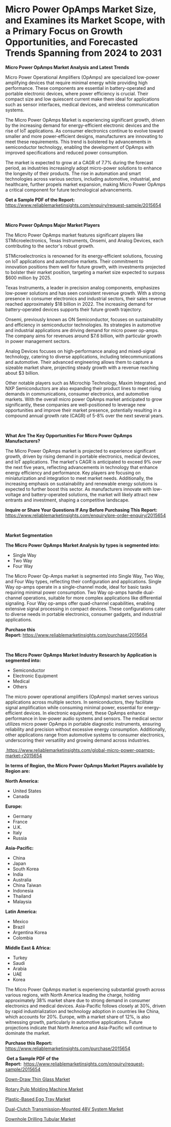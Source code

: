 <p><h1>Micro Power OpAmps Market Size, and Examines its Market Scope, with a Primary Focus on Growth Opportunities, and Forecasted Trends Spanning from 2024 to 2031</h1></p><p><strong>Micro Power OpAmps Market Analysis and Latest Trends</strong></p>
<p><p>Micro Power Operational Amplifiers (OpAmps) are specialized low-power amplifying devices that require minimal energy while providing high performance. These components are essential in battery-operated and portable electronic devices, where power efficiency is crucial. Their compact size and low quiescent current make them ideal for applications such as sensor interfaces, medical devices, and wireless communication systems.</p><p>The Micro Power OpAmps Market is experiencing significant growth, driven by the increasing demand for energy-efficient electronic devices and the rise of IoT applications. As consumer electronics continue to evolve toward smaller and more power-efficient designs, manufacturers are innovating to meet these requirements. This trend is bolstered by advancements in semiconductor technology, enabling the development of OpAmps with improved specifications and reduced power consumption.</p><p>The market is expected to grow at a CAGR of 7.7% during the forecast period, as industries increasingly adopt micro-power solutions to enhance the longevity of their products. The rise in automation and smart technologies across various sectors, including automotive, industrial, and healthcare, further propels market expansion, making Micro Power OpAmps a critical component for future technological advancements.</p></p>
<p><strong>Get a Sample PDF of the Report:&nbsp;</strong> <a href="https://www.reliablemarketinsights.com/enquiry/request-sample/2015654?utm_campaign=1589&utm_medium=2&utm_source=Github&utm_content=ia&utm_term=27102024&utm_id=micro-power-opamps">https://www.reliablemarketinsights.com/enquiry/request-sample/2015654</a></p>
<p>&nbsp;</p>
<p><strong>Micro Power OpAmps Major Market Players</strong></p>
<p><p>The Micro Power OpAmps market features significant players like STMicroelectronics, Texas Instruments, Onsemi, and Analog Devices, each contributing to the sector's robust growth. </p><p>STMicroelectronics is renowned for its energy-efficient solutions, focusing on IoT applications and automotive markets. Their commitment to innovation positions them well for future growth, with investments projected to bolster their market position, targeting a market size expected to surpass $600 million by 2025.</p><p>Texas Instruments, a leader in precision analog components, emphasizes low-power solutions and has seen consistent revenue growth. With a strong presence in consumer electronics and industrial sectors, their sales revenue reached approximately $18 billion in 2022. The increasing demand for battery-operated devices supports their future growth trajectory.</p><p>Onsemi, previously known as ON Semiconductor, focuses on sustainability and efficiency in semiconductor technologies. Its strategies in automotive and industrial applications are driving demand for micro power op-amps. The company aims for revenues around $7.6 billion, with particular growth in power management sectors.</p><p>Analog Devices focuses on high-performance analog and mixed-signal technology, catering to diverse applications, including telecommunications and automotive. Their advanced engineering allows them to capture a sizeable market share, projecting steady growth with a revenue reaching about $3 billion.</p><p>Other notable players such as Microchip Technology, Maxim Integrated, and NXP Semiconductors are also expanding their product lines to meet rising demands in communications, consumer electronics, and automotive markets. With the overall micro power OpAmps market anticipated to grow significantly, these companies are well-positioned to leverage new opportunities and improve their market presence, potentially resulting in a compound annual growth rate (CAGR) of 5-8% over the next several years.</p></p>
<p>&nbsp;</p>
<p><strong>What Are The Key Opportunities For Micro Power OpAmps Manufacturers?</strong></p>
<p><p>The Micro Power OpAmps market is projected to experience significant growth, driven by rising demand in portable electronics, medical devices, and IoT applications. The market's CAGR is anticipated to exceed 9% over the next five years, reflecting advancements in technology that enhance energy efficiency and performance. Key players are focusing on miniaturization and integration to meet market needs. Additionally, the increasing emphasis on sustainability and renewable energy solutions is expected to further boost this sector. As manufacturers innovate with low-voltage and battery-operated solutions, the market will likely attract new entrants and investment, shaping a competitive landscape.</p></p>
<p><strong>Inquire or Share Your Questions If Any Before Purchasing This Report:</strong> <a href="https://www.reliablemarketinsights.com/enquiry/pre-order-enquiry/2015654?utm_campaign=1589&utm_medium=2&utm_source=Github&utm_content=ia&utm_term=27102024&utm_id=micro-power-opamps">https://www.reliablemarketinsights.com/enquiry/pre-order-enquiry/2015654</a></p>
<p>&nbsp;</p>
<p><strong>Market Segmentation</strong></p>
<p><strong>The Micro Power OpAmps Market Analysis by types is segmented into:</strong></p>
<p><ul><li>Single Way</li><li>Two Way</li><li>Four Way</li></ul></p>
<p><p>The Micro Power Op-Amps market is segmented into Single Way, Two Way, and Four Way types, reflecting their configuration and applications. Single Way op-amps operate in a single-channel mode, ideal for basic tasks requiring minimal power consumption. Two Way op-amps handle dual-channel operations, suitable for more complex applications like differential signaling. Four Way op-amps offer quad-channel capabilities, enabling extensive signal processing in compact devices. These configurations cater to diverse needs in portable electronics, consumer gadgets, and industrial applications.</p></p>
<p><strong>Purchase this Report:&nbsp;</strong><a href="https://www.reliablemarketinsights.com/purchase/2015654?utm_campaign=1589&utm_medium=2&utm_source=Github&utm_content=ia&utm_term=27102024&utm_id=micro-power-opamps">https://www.reliablemarketinsights.com/purchase/2015654</a></p>
<p>&nbsp;</p>
<p><strong>The Micro Power OpAmps Market Industry Research by Application is segmented into:</strong></p>
<p><ul><li>Semiconductor</li><li>Electronic Equipment</li><li>Medical</li><li>Others</li></ul></p>
<p><p>The micro power operational amplifiers (OpAmps) market serves various applications across multiple sectors. In semiconductors, they facilitate signal amplification while consuming minimal power, essential for energy-efficient devices. In electronic equipment, these OpAmps enhance performance in low-power audio systems and sensors. The medical sector utilizes micro power OpAmps in portable diagnostic instruments, ensuring reliability and precision without excessive energy consumption. Additionally, other applications range from automotive systems to consumer electronics, underscoring their versatility and growing demand across industries.</p></p>
<p><a href="https://www.reliablemarketinsights.com/global-micro-power-opamps-market-r2015654?utm_campaign=1589&utm_medium=2&utm_source=Github&utm_content=ia&utm_term=27102024&utm_id=micro-power-opamps">&nbsp;https://www.reliablemarketinsights.com/global-micro-power-opamps-market-r2015654</a></p>
<p><strong>In terms of Region, the Micro Power OpAmps Market Players available by Region are:</strong></p>
<p>
    <p> <strong> North America: </strong>
        <ul>
            <li>United States</li>
            <li>Canada</li>
        </ul>
        </p> 
    <p> <strong> Europe: </strong>
        <ul>
            <li>Germany</li>
            <li>France</li>
            <li>U.K.</li>
            <li>Italy</li>
            <li>Russia</li>
        </ul>
        </p> 
    <p> <strong> Asia-Pacific: </strong>
        <ul>
            <li>China</li>
            <li>Japan</li>
            <li>South Korea</li>
            <li>India</li>
            <li>Australia</li>
            <li>China Taiwan</li>
            <li>Indonesia</li>
            <li>Thailand</li>
            <li>Malaysia</li>
        </ul>
        </p> 
    <p> <strong> Latin America: </strong>
        <ul>
            <li>Mexico</li>
            <li>Brazil</li>
            <li>Argentina Korea</li>
            <li>Colombia</li>
        </ul>
        </p> 
    <p> <strong> Middle East & Africa: </strong>
        <ul>
            <li>Turkey</li>
            <li>Saudi</li>
            <li>Arabia</li>
            <li>UAE</li>
            <li>Korea</li>
        </ul>
    </p>
    </p>
<p><p>The Micro Power OpAmps market is experiencing substantial growth across various regions, with North America leading the charge, holding approximately 38% market share due to strong demand in consumer electronics and medical devices. Asia-Pacific follows closely at 30%, driven by rapid industrialization and technology adoption in countries like China, which accounts for 20%. Europe, with a market share of 12%, is also witnessing growth, particularly in automotive applications. Future projections indicate that North America and Asia-Pacific will continue to dominate the market.</p></p>
<p><strong>Purchase this Report: </strong><a href="https://www.reliablemarketinsights.com/purchase/2015654?utm_campaign=1589&utm_medium=2&utm_source=Github&utm_content=ia&utm_term=27102024&utm_id=micro-power-opamps">https://www.reliablemarketinsights.com/purchase/2015654</a></p>
<p>&nbsp;<strong>Get a Sample PDF of the Report:&nbsp;&nbsp;</strong><a href="https://www.reliablemarketinsights.com/enquiry/request-sample/2015654?utm_campaign=1589&utm_medium=2&utm_source=Github&utm_content=ia&utm_term=27102024&utm_id=micro-power-opamps">https://www.reliablemarketinsights.com/enquiry/request-sample/2015654</a></p>
<p><strong></strong></p>
<p><p><a href="https://www.linkedin.com/pulse/navigating-global-down-draw-thin-glass-market-from-trends-strategy-zq4bf?utm_campaign=1589&utm_medium=2&utm_source=Github&utm_content=ia&utm_term=27102024&utm_id=micro-power-opamps">Down-Draw Thin Glass Market</a></p><p><a href="https://www.linkedin.com/pulse/rotary-pulp-molding-machine-market-analysis-product-segmentation-gfmwf?utm_campaign=1589&utm_medium=2&utm_source=Github&utm_content=ia&utm_term=27102024&utm_id=micro-power-opamps">Rotary Pulp Molding Machine Market</a></p><p><a href="https://www.linkedin.com/pulse/plastic-based-egg-tray-market-forecasts-trends-impact-analysis-kdvlf?utm_campaign=1589&utm_medium=2&utm_source=Github&utm_content=ia&utm_term=27102024&utm_id=micro-power-opamps">Plastic-Based Egg Tray Market</a></p><p><a href="https://www.linkedin.com/pulse/dual-clutch-transmission-mounted-48v-system-industry-resonance-1xiqf?utm_campaign=1589&utm_medium=2&utm_source=Github&utm_content=ia&utm_term=27102024&utm_id=micro-power-opamps">Dual-Clutch Transmission-Mounted 48V System Market</a></p><p><a href="https://www.linkedin.com/pulse/downhole-drilling-tubular-market-global-share-ranking-overall-a9kgf?utm_campaign=1589&utm_medium=2&utm_source=Github&utm_content=ia&utm_term=27102024&utm_id=micro-power-opamps">Downhole Drilling Tubular Market</a></p></p>